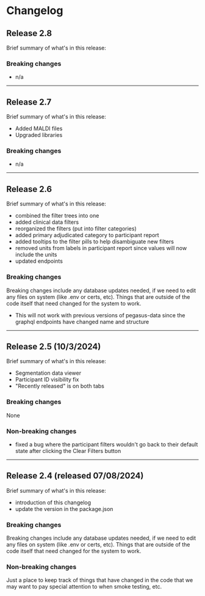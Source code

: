 # Changelog

## Release 2.8
Brief summary of what's in this release:

### Breaking changes
- n/a

--- 

## Release 2.7
Brief summary of what's in this release:
- Added MALDI files
- Upgraded libraries

### Breaking changes
- n/a

----

## Release 2.6
Brief summary of what's in this release:
- combined the filter trees into one
- added clinical data filters
- reorganized the filters (put into filter categories)
- added primary adjudicated category to participant report
- added tooltips to the filter pills to help disambiguate new filters
- removed units from labels in participant report since values will now include the units
- updated endpoints

### Breaking changes
Breaking changes include any database updates needed, if we need to edit any files on system (like .env or certs, etc). Things that are outside of the code itself that need changed for the system to work.
- This will not work with previous versions of pegasus-data since the graphql endpoints have changed name and structure

----


## Release 2.5 (10/3/2024)
Brief summary of what's in this release:
- Segmentation data viewer
- Participant ID visibility fix
- "Recently released" is on both tabs

### Breaking changes
None

### Non-breaking changes
- fixed a bug where the participant filters wouldn't go back to their default state after clicking the Clear Filters button


----

## Release 2.4 (released 07/08/2024)
Brief summary of what's in this release:
- introduction of this changelog
- update the version in the package.json

### Breaking changes

Breaking changes include any database updates needed, if we need to edit any files on system (like .env or certs, etc). Things that are outside of the code itself that need changed for the system to work.


### Non-breaking changes

Just a place to keep track of things that have changed in the code that we may want to pay special attention to when smoke testing, etc.
